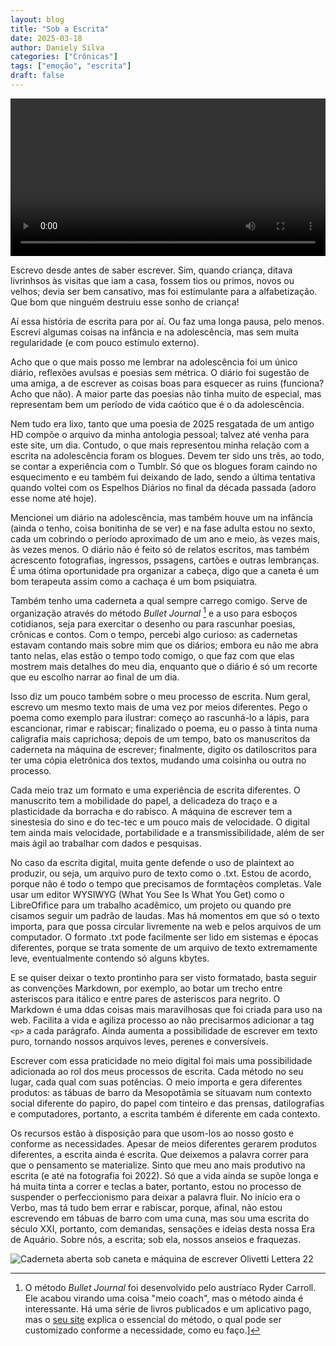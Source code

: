 ```yaml
---
layout: blog
title: "Sob a Escrita"
date: 2025-03-18
author: Daniely Silva
categories: ["Crônicas"]
tags: ["emoção", "escrita"]
draft: false
---
```


<video width="100%" controls>
 <source src="/img/blog/Olivetti.mp4" type="video/mp4" alt="Squência de escrita na máquina de escrever" title="Um minuto de escrita.">  
Este vídeo não é suportado pelo seu navegador.
</video>

Escrevo desde antes de saber escrever. Sim, quando criança, ditava livrinhsos às visitas que iam a casa, fossem tios ou primos, novos ou velhos; devia ser bem cansativo, mas foi estimulante para a alfabetização. Que bom que ninguém destruiu esse sonho de criança!

<!--more-->

Aí essa história de escrita para por aí. Ou faz uma longa pausa, pelo menos. Escrevi algumas coisas na infância e na adolescência, mas sem muita regularidade (e com pouco estímulo externo).

Acho que o que mais posso me lembrar na adolescência foi um único diário, reflexões avulsas e poesias sem métrica. O diário foi sugestão de uma amiga, a de escrever as coisas boas para esquecer as ruins (funciona? Acho que não). A maior parte das poesias não tinha muito de especial, mas representam bem um período de vida caótico que é o da adolescência.

Nem tudo era lixo, tanto que uma poesia de 2025 resgatada de um antigo HD compõe o arquivo da minha antologia pessoal; talvez até venha para este site, um dia. Contudo, o que mais representou minha relação com a escrita na adolescência foram os blogues. Devem ter sido uns três, ao todo, se contar a experiência com o Tumblr. Só que os blogues foram caindo no esquecimento e eu também fui deixando de lado, sendo a última tentativa quando voltei com os Espelhos Diários no final da década passada (adoro esse nome até hoje).

Mencionei um diário na adolescência, mas também houve um na infância (ainda o tenho, coisa bonitinha de se ver) e na fase adulta estou no sexto, cada um cobrindo o período aproximado de um ano e meio, às vezes mais, às vezes menos. O diário não é feito só de relatos escritos, mas também acrescento fotografias, ingressos, pssagens, cartões e outras lembranças. É uma ótima oportunidade pra organizar a cabeça, digo que a caneta é um bom terapeuta assim como a cachaça é um bom psiquiatra.

Também tenho uma caderneta a qual sempre carrego comigo. Serve de organização através do método *Bullet Journal* [^1] e a uso para esboços cotidianos, seja para exercitar o desenho ou para rascunhar poesias, crônicas e contos. Com o tempo, percebi algo curioso: as cadernetas estavam contando mais sobre mim que os diários; embora eu não me abra tanto nelas, elas estão o tempo todo comigo, o que faz com que elas mostrem mais detalhes do meu dia, enquanto que o diário é só um recorte que eu escolho narrar ao final de um dia.

Isso diz um pouco também sobre o meu processo de escrita. Num geral, escrevo um mesmo texto mais de uma vez por meios diferentes. Pego o poema como exemplo para ilustrar: começo ao rascunhá-lo a lápis, para escancionar, rimar e rabiscar; finalizado o poema, eu o passo à tinta numa caligrafia mais caprichosa; depois de um tempo, bato os manuscritos da caderneta na máquina de escrever; finalmente, digito os datiloscritos para ter uma cópia eletrônica dos textos, mudando uma coisinha ou outra no processo.

Cada meio traz um formato e uma experiência de escrita diferentes. O manuscrito tem a mobilidade do papel, a delicadeza do traço e a plasticidade da borracha e do rabisco. A máquina de escrever tem a sinestesia do sino e do tec-tec e um pouco mais de velocidade. O digital tem ainda mais velocidade, portabilidade e a transmissibilidade, além de ser mais ágil ao trabalhar com dados e pesquisas.

No caso da escrita digital, muita gente defende o uso de plaintext ao produzir, ou seja, um arquivo puro de texto como o .txt. Estou de acordo, porque não é todo o tempo que precisamos de formtaçẽos completas. Vale usar um editor WYSIWYG (What You See Is What You Get) como o LibreOfifice para um trabalho acadêmico, um projeto ou quando pre cisamos seguir um padrão de laudas. Mas há momentos em que só o texto importa, para que possa circular livremente na web e pelos arquivos de um computador. O formato .txt pode facilmente ser lido em sistemas e épocas diferentes, porque se trata somente de um arquivo de texto extremamente leve, eventualmente contendo só alguns kbytes.

E se quiser deixar o texto prontinho para ser visto formatado, basta seguir as convenções Markdown, por exemplo, ao botar um trecho entre asteriscos para itálico e entre pares de asteriscos para negrito. O Markdown é uma ddas coisas mais maravilhosas que foi criada para uso na web. Facilita a vida e agiliza processo ao não precisarmos adicionar a tag `<p>` a cada parágrafo. Ainda aumenta a possibilidade de escrever em texto puro, tornando nossos arquivos leves, perenes e conversíveis.

Escrever com essa praticidade no meio digital foi mais uma possibilidade adicionada ao rol dos meus processos de escrita. Cada método no seu lugar, cada qual com suas potências. O meio importa e gera diferentes produtos: as tábuas de barro da Mesopotâmia se situavam num contexto social diferente do papiro, do papel com tinteiro e das prensas, datilografias e computadores, portanto, a escrita também é diferente em cada contexto.

Os recursos estão à disposição para que usom-los ao nosso gosto e conforme as necessidades. Apesar de meios diferentes gerarem produtos diferentes, a escrita ainda é escrita. Que deixemos a palavra correr para que o pensamento se materialize. Sinto que meu ano mais produtivo na escrita (e até na fotografia foi 2022). Só que a vida ainda se supõe longa e há muita tinta a correr e teclas a bater, portanto, estou no processo de suspender o perfeccionismo para deixar a palavra fluir. No início era o Verbo, mas tá tudo bem errar e rabiscar, porque, afinal, não estou escrevendo em tábuas de barro com uma cuna, mas sou uma escrita do século XXI, portanto, com demandas, sensações e ideias desta nossa Era de Aquário. Sobre nós, a escrita; sob ela, nossos anseios e fraquezas.

![Caderneta aberta sob caneta e máquina de escrever Olivetti Lettera 22](/img/blog/Olivetti.jpg "Sob a escrita")

[^1]: O método *Bullet Journal* foi desenvolvido pelo austríaco Ryder Carroll. Ele acabou virando uma coisa "meio coach", mas o método ainda é interessante. Há uma série de livros publicados e um aplicativo pago, mas o [seu site](http://bulletjournal.com/) explica o essencial do método, o qual pode ser customizado conforme a necessidade, como eu faço.]
